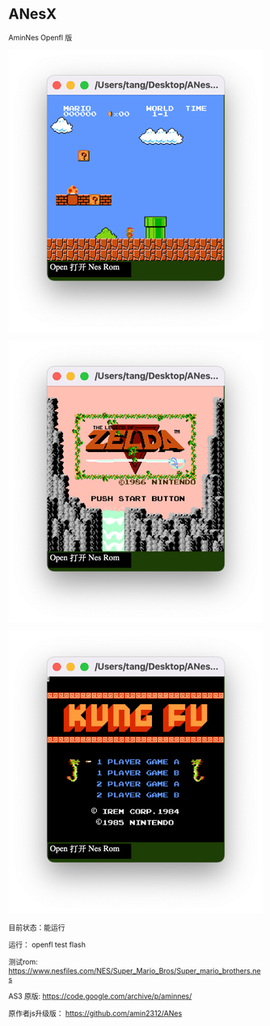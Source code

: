 # ANesX

AminNes Openfl 版


![Screenshot - 1](https://github.com/FlashTang/ANesX/blob/main/Screenshots/s1.png)

![Screenshot - 2](https://github.com/FlashTang/ANesX/blob/main/Screenshots/s2.png)

![Screenshot - 3](https://github.com/FlashTang/ANesX/blob/main/Screenshots/s3.png)

目前状态：能运行

运行：
openfl test flash

测试rom:
https://www.nesfiles.com/NES/Super_Mario_Bros/Super_mario_brothers.nes

AS3 原版:
https://code.google.com/archive/p/aminnes/

原作者js升级版：
https://github.com/amin2312/ANes